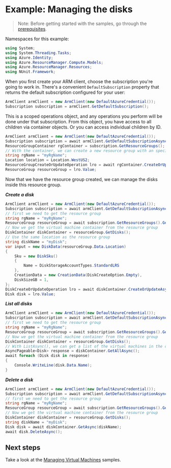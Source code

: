 # Example: Managing the disks

>Note: Before getting started with the samples, go through the [prerequisites](https://github.com/Azure/azure-sdk-for-net/tree/main/sdk/resourcemanager/Azure.ResourceManager#prerequisites).

Namespaces for this example:

```C# Snippet:Manage_Disks_Namespaces
using System;
using System.Threading.Tasks;
using Azure.Identity;
using Azure.ResourceManager.Compute.Models;
using Azure.ResourceManager.Resources;
using NUnit.Framework;
```

When you first create your ARM client, choose the subscription you're going to work in. There's a convenient `DefaultSubscription` property that returns the default subscription configured for your user:

```C# Snippet:Readme_DefaultSubscription
ArmClient armClient = new ArmClient(new DefaultAzureCredential());
Subscription subscription = armClient.GetDefaultSubscription();
```

This is a scoped operations object, and any operations you perform will be done under that subscription. From this object, you have access to all children via container objects. Or you can access individual children by ID.

```C# Snippet:Readme_GetResourceGroupContainer
ArmClient armClient = new ArmClient(new DefaultAzureCredential());
Subscription subscription = await armClient.GetDefaultSubscriptionAsync();
ResourceGroupContainer rgContainer = subscription.GetResourceGroups();
// With the container, we can create a new resource group with an specific name
string rgName = "myRgName";
Location location = Location.WestUS2;
ResourceGroupCreateOrUpdateOperation lro = await rgContainer.CreateOrUpdateAsync(rgName, new ResourceGroupData(location));
ResourceGroup resourceGroup = lro.Value;
```

Now that we have the resource group created, we can manage the disks inside this resource group.

***Create a disk***

```C# Snippet:Managing_Disks_CreateADisk
ArmClient armClient = new ArmClient(new DefaultAzureCredential());
Subscription subscription = await armClient.GetDefaultSubscriptionAsync();
// first we need to get the resource group
string rgName = "myRgName";
ResourceGroup resourceGroup = await subscription.GetResourceGroups().GetAsync(rgName);
// Now we get the virtual machine container from the resource group
DiskContainer diskContainer = resourceGroup.GetDisks();
// Use the same location as the resource group
string diskName = "myDisk";
var input = new DiskData(resourceGroup.Data.Location)
{
    Sku = new DiskSku()
    {
        Name = DiskStorageAccountTypes.StandardLRS
    },
    CreationData = new CreationData(DiskCreateOption.Empty),
    DiskSizeGB = 1,
};
DiskCreateOrUpdateOperation lro = await diskContainer.CreateOrUpdateAsync(diskName, input);
Disk disk = lro.Value;
```

***List all disks***

```C# Snippet:Managing_Disks_ListAllDisks
ArmClient armClient = new ArmClient(new DefaultAzureCredential());
Subscription subscription = await armClient.GetDefaultSubscriptionAsync();
// first we need to get the resource group
string rgName = "myRgName";
ResourceGroup resourceGroup = await subscription.GetResourceGroups().GetAsync(rgName);
// Now we get the virtual machine container from the resource group
DiskContainer diskContainer = resourceGroup.GetDisks();
// With ListAsync(), we can get a list of the virtual machines in the container
AsyncPageable<Disk> response = diskContainer.GetAllAsync();
await foreach (Disk disk in response)
{
    Console.WriteLine(disk.Data.Name);
}
```

***Delete a disk***

```C# Snippet:Managing_Disks_DeleteDisk
ArmClient armClient = new ArmClient(new DefaultAzureCredential());
Subscription subscription = await armClient.GetDefaultSubscriptionAsync();
// first we need to get the resource group
string rgName = "myRgName";
ResourceGroup resourceGroup = await subscription.GetResourceGroups().GetAsync(rgName);
// Now we get the virtual machine container from the resource group
DiskContainer diskContainer = resourceGroup.GetDisks();
string diskName = "myDisk";
Disk disk = await diskContainer.GetAsync(diskName);
await disk.DeleteAsync();
```


## Next steps

Take a look at the [Managing Virtual Machines](https://github.com/Azure/azure-sdk-for-net/blob/main/sdk/compute/Azure.ResourceManager.Compute/samples/Sample2_ManagingVirtualMachines.md) samples.
